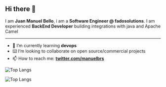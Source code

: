 ## Hi there 👋

I am **Juan Manuel Bello**, i am a **Software Engineer @ fadosolutions**. I am experienced **BackEnd Developer** building integrations with java and Apache Camel

---

- 🌱 I’m currently learning **devops**
- ⌨️ I’m looking to collaborate on open source/commercial projects
- 📫 How to reach me:
  **[twitter.com/manuelbrs](https://twitter.com/manuelbrs)**

![Top Langs](https://github-readme-stats.vercel.app/api/top-langs/?username=jmanuelbrs&layout=compact&theme=dark&hide_border=true)

![Top Langs](https://github-readme-stats.vercel.app/api/top-langs/?username=jmanuelbrs&langs_count=8)
<!--
[![Juan's github stats](https://github-readme-stats.vercel.app/api?username=jmanuelbrs&show_icons=true&hide_border=true&theme=dark)
-->
